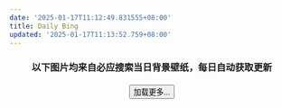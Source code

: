 ```yaml
---
date: '2025-01-17T11:12:49.831555+08:00'
title: Daily Bing
updated: '2025-01-17T11:13:52.759+08:00'
---
```

<div class="shengming">
<h3 style="text-align: center;">以下图片均来自必应搜索当日背景壁纸，每日自动获取更新</h3>
</div>

<div class="bing-tk">
</div>
<div id="jiazaiButton" style="text-align: center; margin-top: 20px;">
  <button id="loadMoreButton" class="at_button">加载更多...</button>
</div>
  <script src="/js/av-min.js"></script>
  <script src="/js/app.js"></script>

